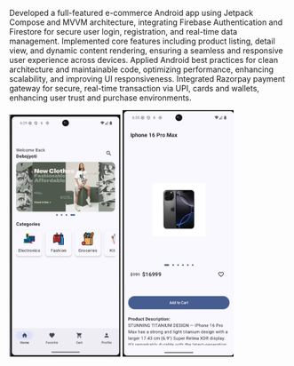 Developed a full-featured e-commerce Android app using Jetpack Compose and MVVM architecture, integrating Firebase Authentication and Firestore for secure user login, registration, and real-time data management.
Implemented core features including product listing, detail view, and dynamic content rendering, ensuring a seamless and responsive user experience across devices.
Applied Android best practices for clean architecture and maintainable code, optimizing performance, enhancing scalability, and improving UI responsiveness.
Integrated Razorpay payment gateway for secure, real-time transaction via UPI, cards and wallets, enhancing user trust and purchase environments.

<img src="https://github.com/Deysdeveloper/EasyShop/blob/master/WhatsApp%20Image%20Aug%202%202025%20(2).jpeg?raw=true" width="200"/>

<img src="https://github.com/Deysdeveloper/EasyShop/blob/master/WhatsApp%20Image%20Aug%202%202025%20(3).jpeg?raw=true" width="200"/>





